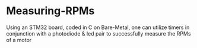 # Measuring-RPMs
Using an STM32 board, coded in C on Bare-Metal, one can utilize timers in conjunction with a photodiode &amp; led pair to successfully measure the RPMs of a motor
